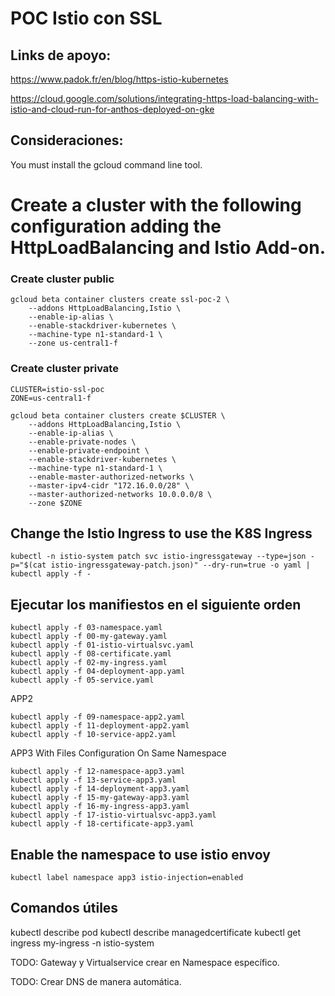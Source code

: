 # POC Istio con SSL

## Links de apoyo:
https://www.padok.fr/en/blog/https-istio-kubernetes

https://cloud.google.com/solutions/integrating-https-load-balancing-with-istio-and-cloud-run-for-anthos-deployed-on-gke

## Consideraciones:
You must install the gcloud command line tool.

# Create a cluster with the following configuration adding the HttpLoadBalancing and Istio Add-on.

### Create cluster public
```
gcloud beta container clusters create ssl-poc-2 \
    --addons HttpLoadBalancing,Istio \
    --enable-ip-alias \
    --enable-stackdriver-kubernetes \
    --machine-type n1-standard-1 \
    --zone us-central1-f
```

### Create cluster private
```
CLUSTER=istio-ssl-poc
ZONE=us-central1-f

gcloud beta container clusters create $CLUSTER \
    --addons HttpLoadBalancing,Istio \
    --enable-ip-alias \
    --enable-private-nodes \
    --enable-private-endpoint \
    --enable-stackdriver-kubernetes \
    --machine-type n1-standard-1 \
    --enable-master-authorized-networks \
    --master-ipv4-cidr "172.16.0.0/28" \
    --master-authorized-networks 10.0.0.0/8 \
    --zone $ZONE
```

## Change the Istio Ingress to use the K8S Ingress
```
kubectl -n istio-system patch svc istio-ingressgateway --type=json -p="$(cat istio-ingressgateway-patch.json)" --dry-run=true -o yaml | kubectl apply -f -
```

## Ejecutar los manifiestos en el siguiente orden
```
kubectl apply -f 03-namespace.yaml
kubectl apply -f 00-my-gateway.yaml
kubectl apply -f 01-istio-virtualsvc.yaml
kubectl apply -f 08-certificate.yaml
kubectl apply -f 02-my-ingress.yaml
kubectl apply -f 04-deployment-app.yaml 
kubectl apply -f 05-service.yaml
```

APP2
```
kubectl apply -f 09-namespace-app2.yaml
kubectl apply -f 11-deployment-app2.yaml
kubectl apply -f 10-service-app2.yaml
```

APP3 With Files Configuration On Same Namespace
```
kubectl apply -f 12-namespace-app3.yaml
kubectl apply -f 13-service-app3.yaml
kubectl apply -f 14-deployment-app3.yaml
kubectl apply -f 15-my-gateway-app3.yaml
kubectl apply -f 16-my-ingress-app3.yaml
kubectl apply -f 17-istio-virtualsvc-app3.yaml
kubectl apply -f 18-certificate-app3.yaml

```

## Enable the namespace to use istio envoy
`kubectl label namespace app3 istio-injection=enabled`

## Comandos útiles
kubectl describe pod
kubectl describe managedcertificate
kubectl get ingress my-ingress -n istio-system


TODO: Gateway y Virtualservice crear en Namespace específico.

TODO: Crear DNS de manera automática.
